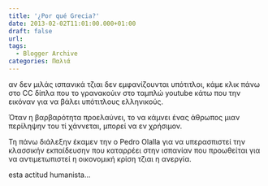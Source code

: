 ```yaml
---
title: '¿Por qué Grecia?'
date: 2013-02-02T11:01:00.000+01:00
draft: false
url: 
tags:
  - Blogger Archive
categories: Παλιά
---
```


  
  
αν δεν μιλάς ισπανικά τζιαι δεν εμφανίζουνται υπότιτλοι, κάμε κλικ πάνω στο CC δίπλα που το γρανακούιν στο ταμπλώ youtube κάτω που την εικόναν για να βάλει υπότιτλους ελληνικούς.  
  
Όταν η βαρβαρότητα προελαύνει, το να κάμνει ένας άθρωπος μιαν περίληψην του τί χάννεται, μπορεί να εν χρήσιμον.  
  
Τη πάνω διάλεξην έκαμεν την ο Pedro Olalla για να υπερασπιστεί την κλασσικήν εκπαίδευσην που καταρρέει στην ισπανίαν που προωθείται για να αντιμετωπιστεί η οικονομική κρίση τζιαι η ανεργία.  
  
esta actitud humanista...
